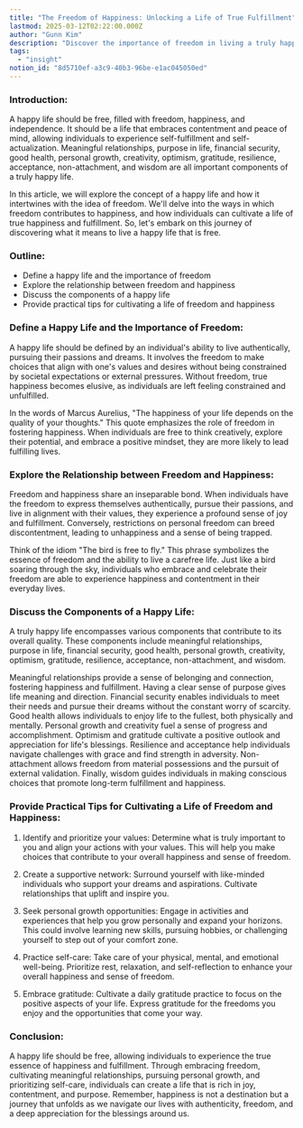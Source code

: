 ```yaml
---
title: "The Freedom of Happiness: Unlocking a Life of True Fulfillment"
lastmod: 2025-03-12T02:22:00.000Z
author: "Gunn Kim"
description: "Discover the importance of freedom in living a truly happy life filled with contentment and peace of mind. Explore the relationship between freedom and happiness, the components of a happy life, and practical tips for cultivating a life of freedom and fulfillment."
tags:
  - "insight"
notion_id: "8d5710ef-a3c9-40b3-96be-e1ac045050ed"
---
```


### Introduction:

A happy life should be free, filled with freedom, happiness, and independence. It should be a life that embraces contentment and peace of mind, allowing individuals to experience self-fulfillment and self-actualization. Meaningful relationships, purpose in life, financial security, good health, personal growth, creativity, optimism, gratitude, resilience, acceptance, non-attachment, and wisdom are all important components of a truly happy life.

In this article, we will explore the concept of a happy life and how it intertwines with the idea of freedom. We'll delve into the ways in which freedom contributes to happiness, and how individuals can cultivate a life of true happiness and fulfillment. So, let's embark on this journey of discovering what it means to live a happy life that is free.

### **Outline:**

- Define a happy life and the importance of freedom
- Explore the relationship between freedom and happiness
- Discuss the components of a happy life
- Provide practical tips for cultivating a life of freedom and happiness

### Define a Happy Life and the Importance of Freedom:

A happy life should be defined by an individual's ability to live authentically, pursuing their passions and dreams. It involves the freedom to make choices that align with one's values and desires without being constrained by societal expectations or external pressures. Without freedom, true happiness becomes elusive, as individuals are left feeling constrained and unfulfilled.

In the words of Marcus Aurelius, "The happiness of your life depends on the quality of your thoughts." This quote emphasizes the role of freedom in fostering happiness. When individuals are free to think creatively, explore their potential, and embrace a positive mindset, they are more likely to lead fulfilling lives.

### Explore the Relationship between Freedom and Happiness:

Freedom and happiness share an inseparable bond. When individuals have the freedom to express themselves authentically, pursue their passions, and live in alignment with their values, they experience a profound sense of joy and fulfillment. Conversely, restrictions on personal freedom can breed discontentment, leading to unhappiness and a sense of being trapped.

Think of the idiom "The bird is free to fly." This phrase symbolizes the essence of freedom and the ability to live a carefree life. Just like a bird soaring through the sky, individuals who embrace and celebrate their freedom are able to experience happiness and contentment in their everyday lives.

### Discuss the Components of a Happy Life:

A truly happy life encompasses various components that contribute to its overall quality. These components include meaningful relationships, purpose in life, financial security, good health, personal growth, creativity, optimism, gratitude, resilience, acceptance, non-attachment, and wisdom.

Meaningful relationships provide a sense of belonging and connection, fostering happiness and fulfillment. Having a clear sense of purpose gives life meaning and direction. Financial security enables individuals to meet their needs and pursue their dreams without the constant worry of scarcity. Good health allows individuals to enjoy life to the fullest, both physically and mentally. Personal growth and creativity fuel a sense of progress and accomplishment. Optimism and gratitude cultivate a positive outlook and appreciation for life's blessings. Resilience and acceptance help individuals navigate challenges with grace and find strength in adversity. Non-attachment allows freedom from material possessions and the pursuit of external validation. Finally, wisdom guides individuals in making conscious choices that promote long-term fulfillment and happiness.

### Provide Practical Tips for Cultivating a Life of Freedom and Happiness:

1. Identify and prioritize your values: Determine what is truly important to you and align your actions with your values. This will help you make choices that contribute to your overall happiness and sense of freedom.

2. Create a supportive network: Surround yourself with like-minded individuals who support your dreams and aspirations. Cultivate relationships that uplift and inspire you.

3. Seek personal growth opportunities: Engage in activities and experiences that help you grow personally and expand your horizons. This could involve learning new skills, pursuing hobbies, or challenging yourself to step out of your comfort zone.

4. Practice self-care: Take care of your physical, mental, and emotional well-being. Prioritize rest, relaxation, and self-reflection to enhance your overall happiness and sense of freedom.

5. Embrace gratitude: Cultivate a daily gratitude practice to focus on the positive aspects of your life. Express gratitude for the freedoms you enjoy and the opportunities that come your way.

### Conclusion:

A happy life should be free, allowing individuals to experience the true essence of happiness and fulfillment. Through embracing freedom, cultivating meaningful relationships, pursuing personal growth, and prioritizing self-care, individuals can create a life that is rich in joy, contentment, and purpose. Remember, happiness is not a destination but a journey that unfolds as we navigate our lives with authenticity, freedom, and a deep appreciation for the blessings around us.

